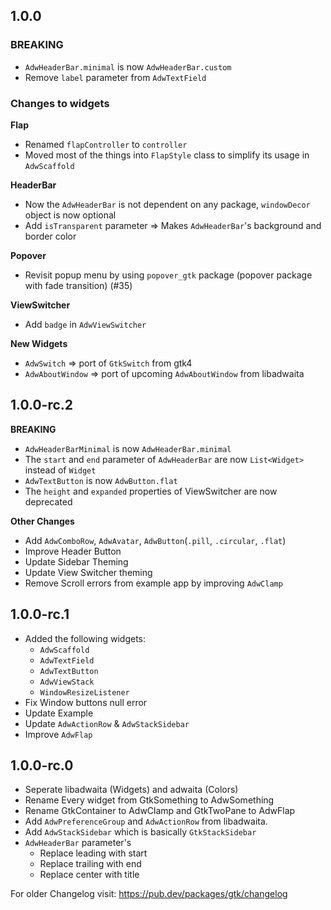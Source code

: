 ## 1.0.0

### **BREAKING**
- `AdwHeaderBar.minimal` is now `AdwHeaderBar.custom`
- Remove `label` parameter from `AdwTextField`

### **Changes to widgets**
**Flap**
- Renamed `flapController` to `controller`
- Moved most of the things into `FlapStyle` class to simplify its usage in `AdwScaffold`

**HeaderBar**
- Now the `AdwHeaderBar` is not dependent on any package, `windowDecor` object is now optional
- Add `isTransparent` parameter => Makes `AdwHeaderBar`'s background and border color

**Popover**
- Revisit popup menu by using `popover_gtk` package (popover package with fade transition) (#35)

**ViewSwitcher**
- Add `badge` in `AdwViewSwitcher`

**New Widgets**
- `AdwSwitch` => port of `GtkSwitch` from gtk4
- `AdwAboutWindow` => port of upcoming `AdwAboutWindow` from libadwaita

## 1.0.0-rc.2

**BREAKING**
- `AdwHeaderBarMinimal` is now `AdwHeaderBar.minimal`
- The `start` and `end` parameter of `AdwHeaderBar` are now `List<Widget>` instead of `Widget`
- `AdwTextButton` is now `AdwButton.flat`
- The `height` and `expanded` properties of ViewSwitcher are now deprecated

**Other Changes**
- Add `AdwComboRow`, `AdwAvatar`, `AdwButton`(`.pill`, `.circular`, `.flat`)
- Improve Header Button
- Update Sidebar Theming
- Update View Switcher theming
- Remove Scroll errors from example app by improving `AdwClamp`

## 1.0.0-rc.1

- Added the following widgets:
  - `AdwScaffold`
  - `AdwTextField`
  - `AdwTextButton`
  - `AdwViewStack`
  - `WindowResizeListener`
- Fix Window buttons null error
- Update Example
- Update `AdwActionRow` & `AdwStackSidebar`
- Improve `AdwFlap`

## 1.0.0-rc.0

- Seperate libadwaita (Widgets) and adwaita (Colors)
- Rename Every widget from GtkSomething to AdwSomething
- Rename GtkContainer to AdwClamp and GtkTwoPane to AdwFlap
- Add `AdwPreferenceGroup` and `AdwActionRow` from libadwaita.
- Add `AdwStackSidebar` which is basically `GtkStackSidebar`
- `AdwHeaderBar` parameter's
  - Replace leading with start
  - Replace trailing with end
  - Replace center with title

For older Changelog visit: https://pub.dev/packages/gtk/changelog
